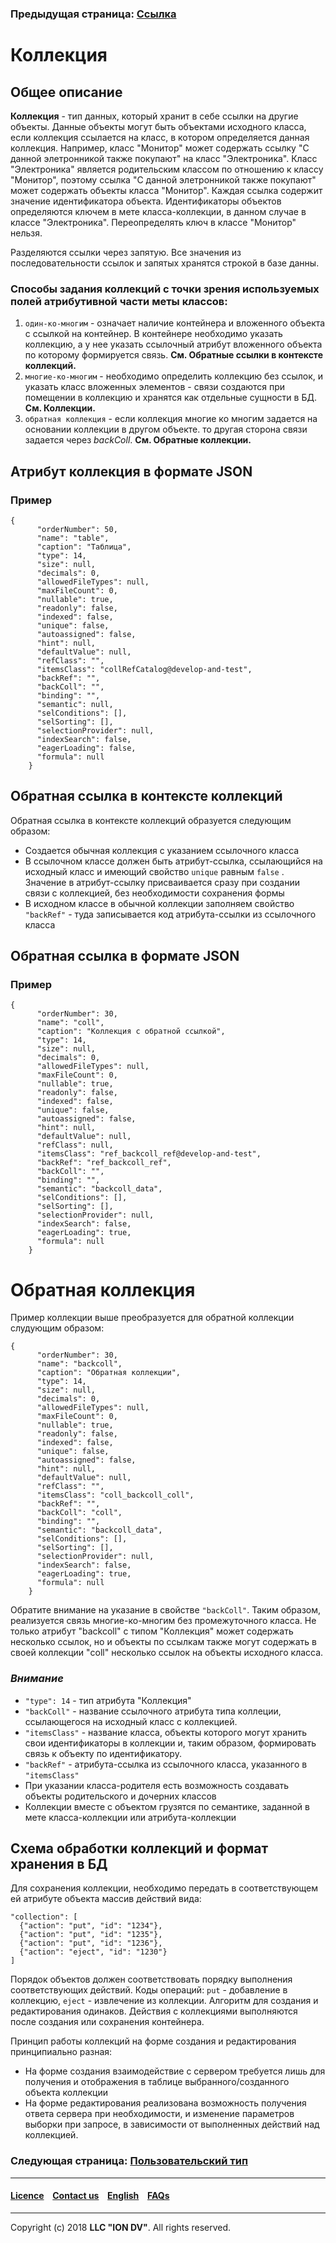 ### Предыдущая страница: [Ссылка](/docs/ru/2_system_description/metadata_structure/meta_class/type_reference13.md)
# Коллекция
## Общее описание

**Коллекция** - тип данных, который хранит в себе ссылки на другие объекты. Данные объекты могут быть объектами исходного класса, если коллекция ссылается на класс, в котором определяется данная коллекция. Например, класс "Монитор" может содержать ссылку "С данной элетронникой также покупают" на класс "Электроника". Класс "Электроника" является родительским классом по отношению к классу "Монитор", поэтому ссылка "С данной элетронникой также покупают" может содержать объекты класса "Монитор". Каждая ссылка содержит значение идентификатора объекта. Идентификаторы объектов определяются ключем в мете класса-коллекции, в данном случае в классе "Электроника". Переопределять ключ в классе "Монитор" нельзя.  

Разделяются ссылки через запятую. Все значения из последовательности ссылок и запятых хранятся строкой в базе данны.


### Способы задания коллекций с точки зрения используемых полей атрибутивной части меты классов:
1. `один-ко-многим` - означает наличие контейнера и вложенного объекта с ссылкой на контейнер. В контейнере необходимо указать коллекцию, а у нее указать ссылочный атрибут вложенного объекта по которому формируется связь. __См. Обратные ссылки в контексте коллекций.__ 
2. `многие-ко-многим` - необходимо определить коллекцию без ссылок, и указать класс вложенных элементов - связи создаются при помещении в коллекцию и хранятся как отдельные сущности в БД. __См. Коллекции.__
3. `обратная коллекция` - если коллекция многие ко многим задается на основании коллекции в другом объекте. то другая сторона связи задается через *backColl*. __См. Обратные коллекции.__


## Атрибут коллекция в формате JSON 

### Пример

```
{
      "orderNumber": 50,
      "name": "table",
      "caption": "Таблица",
      "type": 14,
      "size": null,
      "decimals": 0,
      "allowedFileTypes": null,
      "maxFileCount": 0,
      "nullable": true,
      "readonly": false,
      "indexed": false,
      "unique": false,
      "autoassigned": false,
      "hint": null,
      "defaultValue": null,
      "refClass": "",
      "itemsClass": "collRefCatalog@develop-and-test",
      "backRef": "",
      "backColl": "",
      "binding": "",
      "semantic": null,
      "selConditions": [],
      "selSorting": [],
      "selectionProvider": null,
      "indexSearch": false,
      "eagerLoading": false,
      "formula": null
    }
```  


## Обратная ссылка в контексте коллекций

Обратная ссылка в контексте коллекций образуется следующим образом:
- Создается обычная коллекция с указанием ссылочного класса
- В ссылочном классе должен быть атрибут-ссылка, ссылающийся на исходный класс и имеющий свойство `unique` равным `false` . Значение в атрибут-ссылку присваивается сразу при создании связи с коллекцией, без необходимости сохранения формы
- В исходном классе в обычной коллекции заполняем свойство `"backRef"` - туда записывается код атрибута-ссылки из ссылочного класса

## Обратная ссылка в формате JSON 

### Пример

```
{
      "orderNumber": 30,
      "name": "coll",
      "caption": "Коллекция с обратной ссылкой",
      "type": 14,
      "size": null,
      "decimals": 0,
      "allowedFileTypes": null,
      "maxFileCount": 0,
      "nullable": true,
      "readonly": false,
      "indexed": false,
      "unique": false,
      "autoassigned": false,
      "hint": null,
      "defaultValue": null,
      "refClass": null,
      "itemsClass": "ref_backcoll_ref@develop-and-test",
      "backRef": "ref_backcoll_ref",
      "backColl": "",
      "binding": "",
      "semantic": "backcoll_data",
      "selConditions": [],
      "selSorting": [],
      "selectionProvider": null,
      "indexSearch": false,
      "eagerLoading": true,
      "formula": null
    }
```  


# Обратная коллекция

Пример коллекции выше преобразуется для обратной коллекции слудующим образом:

```
{
      "orderNumber": 30,
      "name": "backcoll",
      "caption": "Обратная коллекции",
      "type": 14,
      "size": null,
      "decimals": 0,
      "allowedFileTypes": null,
      "maxFileCount": 0,
      "nullable": true,
      "readonly": false,
      "indexed": false,
      "unique": false,
      "autoassigned": false,
      "hint": null,
      "defaultValue": null,
      "refClass": "",
      "itemsClass": "coll_backcoll_coll",
      "backRef": "",
      "backColl": "coll",
      "binding": "",
      "semantic": "backcoll_data",
      "selConditions": [],
      "selSorting": [],
      "selectionProvider": null,
      "indexSearch": false,
      "eagerLoading": true,
      "formula": null
    }
```


Обратите внимание на указание в свойстве `"backColl"`. Таким образом, реализуется связь многие-ко-многим без промежуточного класса. Не только атрибут "backcoll" с типом "Коллекция" может содержать несколько ссылок, но и объекты по ссылкам также могут содержать в своей коллекции "coll" несколько ссылок на объекты исходного класса.

### *Внимание*

- `"type": 14` - тип атрибута "Коллекция"
- `"backColl"` - название ссылочного атрибута типа коллеции, ссылающегося на исходный класс с коллекцией.
- `"itemsClass"` - название класса, объекты которого могут хранить свои идентификаторы в коллекции и, таким образом, формировать связь к объекту по идентификатору.
- `"backRef"` - атрибута-ссылка из ссылочного класса, указанного в `"itemsClass"`
- При указании класса-родителя есть возможность создавать объекты родительского и дочерних классов
- Коллекции вместе с объектом грузятся по семантике, заданной в мете класса-коллекции или атрибута-коллекции


## Схема обработки коллекций и формат хранения в БД
Для сохранения коллекции, необходимо передать в соответствующем ей атрибуте объекта массив действий вида:
```
"collection": [
  {"action": "put", "id": "1234"},
  {"action": "put", "id": "1235"},
  {"action": "put", "id": "1236"},
  {"action": "eject", "id": "1230"}
]
```
Порядок объектов должен соответствовать порядку выполнения соответствующих действий. Коды операций: `put` - добавление в коллекцию, `eject` - извлечение из коллекции. Алгоритм для создания и редактирования одинаков. Действия с коллекциями выполняются после создания или сохранения контейнера.

Принцип работы коллекций на форме создания и редактирования принципиально разная: 
* На форме создания взаимодействие с сервером требуется лишь для получения и отображения в таблице выбранного/созданного объекта коллекции
* На форме редактирования реализована возможность получения ответа сервера при необходимости, и изменение параметров выборки при запросе, в зависимости от выполненных действий над коллекцией.



### Следующая страница: [Пользовательский тип](/docs/ru/2_system_description/metadata_structure/meta_class/type_user17.md)
--------------------------------------------------------------------------  


 #### [Licence](/LICENCE.md) &ensp;  [Contact us](https://iondv.com) &ensp;  [English](/docs/en/2_system_description/metadata_structure/meta_class/type_collection14.md)   &ensp; [FAQs](/faqs.md)          



--------------------------------------------------------------------------  

Copyright (c) 2018 **LLC "ION DV"**.
All rights reserved. 